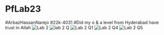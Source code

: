 # PfLab23
#ArbazHassanNarejo
#22k-4031
#Did my o & a level from Hyderabad have trust in Allah
![Lab 2 ](https://github.com/ArbazHassan20/PfLab23/assets/142868075/e785f38c-088c-47f8-afd0-cc090a104592)
![lab 2 Q](https://github.com/ArbazHassan20/PfLab23/assets/142868075/9cf1adaf-5cb5-449b-b21b-40b70a2d32d7)
![Lab 2 Q1](https://github.com/ArbazHassan20/PfLab23/assets/142868075/a6a091c8-65d4-4a87-b79a-2242c9441d5e)
![Lab 2 Q4](https://github.com/ArbazHassan20/PfLab23/assets/142868075/440a3104-aa22-4d92-8aed-66ca0176fd3d)
![Lab 2 Q5](https://github.com/ArbazHassan20/PfLab23/assets/142868075/dac1995c-309b-408b-a5b2-121f4697ab20)
